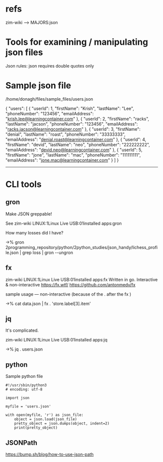 # refs

zim-wiki --> MAJORS:json

# Tools for examining / manipulating json files


Json rules:
    json requires double quotes only


# Sample json file
/home/donagh/files/sample_files/users.json

{
  "users": [
    {
      "userId": 1,
      "firstName": "Krish",
      "lastName": "Lee",
      "phoneNumber": "123456",
      "emailAddress": "krish.lee@learningcontainer.com"
    },
    {
      "userId": 2,
      "firstName": "racks",
      "lastName": "jacson",
      "phoneNumber": "123456",
      "emailAddress": "racks.jacson@learningcontainer.com"
    },
    {
      "userId": 3,
      "firstName": "denial",
      "lastName": "roast",
      "phoneNumber": "33333333",
      "emailAddress": "denial.roast@learningcontainer.com"
    },
    {
      "userId": 4,
      "firstName": "devid",
      "lastName": "neo",
      "phoneNumber": "222222222",
      "emailAddress": "devid.neo@learningcontainer.com"
    },
    {
      "userId": 5,
      "firstName": "jone",
      "lastName": "mac",
      "phoneNumber": "111111111",
      "emailAddress": "jone.mac@learningcontainer.com"
    }
  ]
}


 ----------------------------------------------------------------
# CLI tools

##                   gron

Make JSON greppable!

See zim-wiki LINUX:1Linux Live USB:01installed apps:gron

How many losses did I have?

->%  gron 2programming_repository/python/2python_studies/json_handy/lichess_profile.json | grep loss | gron --ungron


##                   fx 

zim-wiki LINUX:1Linux Live USB:01installed apps:fx
Written in go. Interactive & non-interactive
https://fx.wtf/
https://github.com/antonmedv/fx

sample usage — non-interactive (because of the . after the fx )

->% cat data.json | fx . 'store.label[3].item' 

##                   jq

It's complicated.

zim-wiki LINUX:1Linux Live USB:01installed apps:jq

->%  jq . users.json

##                   python

Sample python file


    #!/usr/sbin/python3
    # encoding: utf-8

    import json

    myfile = 'users.json'

    with open(myfile, 'r') as json_file:
        object = json.load(json_file)
        pretty_object = json.dumps(object, indent=2)
        print(pretty_object)


##                   JSONPath

https://bump.sh/blog/how-to-use-json-path
